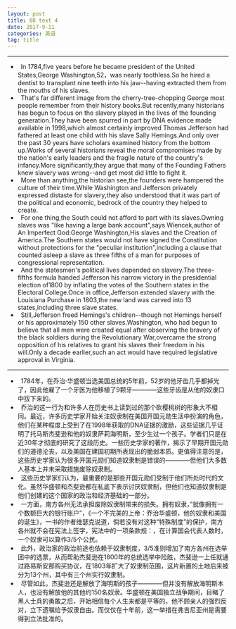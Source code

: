 ```yaml
---
layout: post
title: 08 text 4
date: 2017-9-11
categories: 英语
tag: title
---
```


--------------------------
* &ensp;In 1784,five years before he became president of the United States,George Washington,52，was nearly toothless.So he hired a dentist to transplant nine teeth into his jaw--having extracted them from the mouths of his slaves.
* &ensp;That's far different image from the cherry-tree-chopping George most people remember from their history books.But recently,many historians has begun to focus on the slavery played in the lives of the founding generation.They have been spurred in part by DNA evidence made available in 1998,which almost certainly improved Thomas Jefferson had fathered at least one child with his slave Sally Hemings.And only over the past 30 years have scholars examined history from the bottom up.Works of several historians reveal the moral compromises made by the nation's early leaders and the fragile nature of the country's infancy.More significantly,they argue that many of the Founding Fathers knew slavery was wrong--and get most did little to fight it.
* &ensp;More than anything,the historian see,the founders were hampered the culture of their time.While Washington and Jefferson privately expressed distaste for slavery,they also understood that it was part of the political and economic, bedrock of the country they helped to create.
* &ensp;For one thing,the South could not afford to part with its slaves.Owning slaves was "like having a large bank account",says Wiencek,author of An Imperfect God:George Washington,His slaves and the Creation of America.The Southern states would not have signed the Constitution without protections for the "peculiar institution",including a clause that counted asleep a slave as three fifths of a man for purposes of congressional representation.
* &ensp;And the statesmen's political lives depended on slavery.The three-fifths formula handed Jefferson his narrow victory in the presidential election of1800 by inflating the votes of the Southern states in the Electoral College.Once in office,Jefferson extended slavery with the Louisiana Purchase in 1803,the new land was carved into 13 states,including three slave states.
* &ensp;Still,Jefferson freed Hemings's children--though not Hemings herself or his approximately 150 other slaves.Washington, who had begun to believe that all men were created equal after observing the bravery of the black soldiers during the Revolutionary War,overcame the strong opposition of his relatives to grant his slaves their freedom in his will.Only a decade earlier,such an act would have required legislative approval in Virginia.

--------------------------------------------
* &ensp;1784年，在乔治·华盛顿当选美国总统的5年前，52岁的他牙齿几乎都掉光了，因此他雇了一个牙医为他移植了9颗牙————这些牙齿是从他的奴隶口中拔下来的。
* &ensp;乔治的这一行为和许多人在历史书上读到过的那个砍樱桃树的形象大不相同。最近，许多历史学家开始关注奴隶制在美国开国元勋生活中扮演的角色，他们在某种程度上受到了在1998年获取的DNA证据的激励，这些证据几乎证明了托马斯杰斐逊和他的奴隶萨莉海明斯，至少生过一个孩子。学者们只是在近30年才彻底的研究了这段历史。一些历史学家的著作，揭示了早期开国元勋们的道德沦丧，以及美国在建国初期所表现出的脆弱本质。更值得注意的是，这些历史学家认为很多开国元勋们知道奴隶制是错误的————但他们大多数人基本上并未采取措施废除奴隶制。
* &ensp;这些历史学家们认为，最重要的是那些开国元勋们受制于他们所处时代的文化。虽然华盛顿和杰斐逊都在私底下表示讨厌奴隶制，但他们也知道奴隶制是他们创建的这个国家的政治和经济基础的一部分。
* &ensp;一方面，南方各州无法承担废除奴隶制带来的损失。拥有奴隶，”就像拥有一个数额巨大的银行账户”，《一个不完美的上帝：乔治华盛顿，他的奴隶和美国的诞生》，一书的作者维瑟克说道，倘若没有对这种“特殊制度”的保护，南方各州就不会在宪法上签字，宪法中的一项条款规：，在计算国会代表人数时，一个奴隶可以算作3/5个公民。
* &ensp;此外，政治家的政治前途也依赖于奴隶制度，3/5准则增加了南方各州在选举团中的选票，从而帮助杰斐逊在1800年的总统选举中险胜，杰斐逊一上任就通过路易斯安那购买协议，在1803年扩大了奴隶制范围，这片新置的土地后来被分为13个州，其中有三个州实行奴隶制。
* &ensp;尽管如此，杰斐逊还是解放了海明斯的孩子————但并没有解放海明斯本人，也没有解放他的其他约150名奴隶。华盛顿在美国独立战争期间，目睹了黑人士兵的勇敢之后，开始相信每个人生来都是平等的，他不顾亲人的强烈反对，立下遗嘱给予奴隶自由。而仅仅在十年前，这一举措在弗吉尼亚州是需要得到立法批准的。
